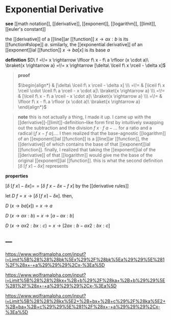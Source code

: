 # Exponential Derivative

**see** [[math notation]], [[derivative]], [[exponent]], [[logarithm]], [[limit]], [[euler's constant]]

the [[derivative]] of a [[line]]ar [[function]] $x \rightarrow ax : b$ is its [[function#slope]] $a$. similarly, the [[exponential derivative]] of an [[exponent]]ial [[function]] $x \rightarrow ba[x]$ is its base $a$

**definition** $D\ f =\!= x \rightarrow \lfloor f\ x - f\ a \rfloor (x \cdot a)\ \braket{x \rightarrow a} =\!= x \rightarrow [\delta\ \lceil f\ x \rceil - \delta x]$

> **proof**
>
> $\begin{align*} & [\delta\ \lceil f\ x \rceil - \delta x] \\\ =\!= & [\lceil f\ x \rceil \cdot \lceil f\ a \rceil - x \cdot a]\ \braket{x \rightarrow a} \\\ =\!= & [\lceil f\ x - f\ a \rceil - x \cdot a]\ \braket{x \rightarrow a} \\\ =\!= & \lfloor f\ x - f\ a \rfloor (x \cdot a)\ \braket{x \rightarrow a} \end{align*}$

> **note** this is not actually a thing, I made it up. I came up with the [[derivative]]-[[limit]]-definition&ndash;like form first by intuitively swapping out the subtraction and the division $f\ x \cdot f\ a - \dots$ for a ratio and a radical $\lfloor f\ x - f\ a \rfloor \dots$. I then realized that the base-agnostic [[logarithm]] of an [[exponent]]ial [[function]] is a [[line]]ar [[function]], the [[derivative]] of which contains the base of that [[exponent]]ial [[function]]. finally, I realized that taking the [[exponent]]ial of the [[derivative]] of that [[logarithm]] would give me the base of the original [[exponent]]ial [[function]]. this is what the second definition $[\delta\ \lceil f\ x \rceil - \delta x]$ represents

**properties**

$[\delta\ \lceil f\ x \rceil - \delta x] =\!= [\delta\ f\ x - \delta x - f\ x]$ by the [[derivative rules]]

let $D\ f = x \rightarrow [\delta\ \lceil f\ x \rceil - \delta x]$. then,

$D\ (x \rightarrow ba[x]) = x \rightarrow a$

$D\ (x \rightarrow ax : b) = x \rightarrow [a - ax : b]$

$D\ (x \rightarrow ax2 : bx : c) = x \rightarrow [2ax : b - ax2 : bx : c]$

## &mdash;

<https://www.wolframalpha.com/input?i=Limit%5B%28%28%28bk%5Ex%29%2F%28bk%5Ea%29%29%5E%281%2F%28x+-+a%29%29%29%2Cx-%3Ea%5D>

<https://www.wolframalpha.com/input?i=Limit%5B%28%28%28kx+%2B+b%29%2F%28ka+%2B+b%29%29%5E%281%2F%28x+-+a%29%29%29%2Cx-%3Ea%5D>

<https://www.wolframalpha.com/input?i=Limit%5B%28%28%28kx%5E2+%2B+bx+%2B+c%29%2F%28ka%5E2+%2B+ba+%2B+c%29%29%5E%281%2F%28x+-+a%29%29%29%2Cx-%3Ea%5D>
